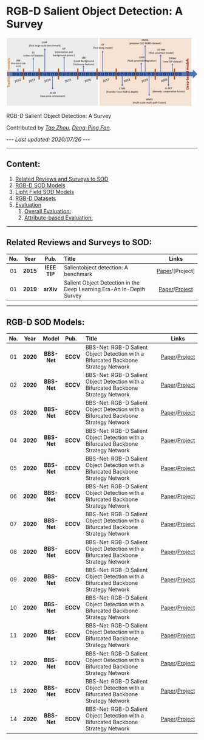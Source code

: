 # RGB-D Salient Object Detection: A Survey

![alt text](./Fig0.jpg)


RGB-D Salient Object Detection: A Survey

Contributed by  [*Tao Zhou*](https://taozh2017.github.io), [*Deng-Ping Fan*](https://dpfan.net/).

--- *Last updated: 2020/07/26* --- 


------


## Content:

1. <a href="#survey"> Related Reviews and Surveys to SOD </a>
2. <a href="#RGBDmodels"> RGB-D SOD Models </a>
3. <a href="#clinical">  Light Field SOD Models </a>
4. <a href="#datasets"> RGB-D Datasets </a>
5. <a href="#evaluation"> Evaluation </a>
    1. <a href="#technical_CT">  Overall Evaluation: </a>
    1. <a href="#technical_CXR">  Attribute-based Evaluation: </a>


------

## Related Reviews and Surveys to SOD:  <a id="survey" class="anchor" href="#survey" aria-hidden="true"><span class="octicon octicon-link"></span></a>  

**No.** | **Year** | **Pub.** | **Title** | **Links** 
:-: | :-: | :-: | :-  | :-: 
01 | **2015** | **IEEE TIP** |  Salientobject detection:  A benchmark | [Paper](https://arxiv.org/pdf/1501.02741.pdf)/[Project]
01 | **2019** | **arXiv** |  Salient Object Detection in the Deep Learning Era-An In-Depth Survey | [Paper](https://arxiv.org/pdf/1904.09146.pdf)/[Project](https://github.com/wenguanwang/SODsurvey) 


------

## RGB-D SOD Models:  <a id="RGBDmodels" class="anchor" href="#RGBDmodels" aria-hidden="true"><span class="octicon octicon-link"></span></a>  

**No.** | **Year** | **Model** |**Pub.** | **Title** | **Links** 
:-: | :-: | :-: | :-  | :-  | :-: 
01 | **2020** | **BBS-Net** | **ECCV** | BBS-Net: RGB-D Salient Object Detection with a Bifurcated Backbone Strategy Network | [Paper](http://dpfan.net/wp-content/uploads/ECCV2020_BBS-NetFDP.pdf)/[Project](https://github.com/zyjwuyan/BBS-Net)  
02 | **2020** | **BBS-Net** | **ECCV** | BBS-Net: RGB-D Salient Object Detection with a Bifurcated Backbone Strategy Network | [Paper](http://dpfan.net/wp-content/uploads/ECCV2020_BBS-NetFDP.pdf)/[Project](https://github.com/zyjwuyan/BBS-Net)  
03 | **2020** | **BBS-Net** | **ECCV** | BBS-Net: RGB-D Salient Object Detection with a Bifurcated Backbone Strategy Network | [Paper](http://dpfan.net/wp-content/uploads/ECCV2020_BBS-NetFDP.pdf)/[Project](https://github.com/zyjwuyan/BBS-Net)  
04 | **2020** | **BBS-Net** | **ECCV** | BBS-Net: RGB-D Salient Object Detection with a Bifurcated Backbone Strategy Network | [Paper](http://dpfan.net/wp-content/uploads/ECCV2020_BBS-NetFDP.pdf)/[Project](https://github.com/zyjwuyan/BBS-Net)  
05 | **2020** | **BBS-Net** | **ECCV** | BBS-Net: RGB-D Salient Object Detection with a Bifurcated Backbone Strategy Network | [Paper](http://dpfan.net/wp-content/uploads/ECCV2020_BBS-NetFDP.pdf)/[Project](https://github.com/zyjwuyan/BBS-Net)  
06 | **2020** | **BBS-Net** | **ECCV** | BBS-Net: RGB-D Salient Object Detection with a Bifurcated Backbone Strategy Network | [Paper](http://dpfan.net/wp-content/uploads/ECCV2020_BBS-NetFDP.pdf)/[Project](https://github.com/zyjwuyan/BBS-Net)  
07 | **2020** | **BBS-Net** | **ECCV** | BBS-Net: RGB-D Salient Object Detection with a Bifurcated Backbone Strategy Network | [Paper](http://dpfan.net/wp-content/uploads/ECCV2020_BBS-NetFDP.pdf)/[Project](https://github.com/zyjwuyan/BBS-Net)  
08 | **2020** | **BBS-Net** | **ECCV** | BBS-Net: RGB-D Salient Object Detection with a Bifurcated Backbone Strategy Network | [Paper](http://dpfan.net/wp-content/uploads/ECCV2020_BBS-NetFDP.pdf)/[Project](https://github.com/zyjwuyan/BBS-Net)  
09 | **2020** | **BBS-Net** | **ECCV** | BBS-Net: RGB-D Salient Object Detection with a Bifurcated Backbone Strategy Network | [Paper](http://dpfan.net/wp-content/uploads/ECCV2020_BBS-NetFDP.pdf)/[Project](https://github.com/zyjwuyan/BBS-Net)  
10 | **2020** | **BBS-Net** | **ECCV** | BBS-Net: RGB-D Salient Object Detection with a Bifurcated Backbone Strategy Network | [Paper](http://dpfan.net/wp-content/uploads/ECCV2020_BBS-NetFDP.pdf)/[Project](https://github.com/zyjwuyan/BBS-Net)  
11 | **2020** | **BBS-Net** | **ECCV** | BBS-Net: RGB-D Salient Object Detection with a Bifurcated Backbone Strategy Network | [Paper](http://dpfan.net/wp-content/uploads/ECCV2020_BBS-NetFDP.pdf)/[Project](https://github.com/zyjwuyan/BBS-Net)  
12 | **2020** | **BBS-Net** | **ECCV** | BBS-Net: RGB-D Salient Object Detection with a Bifurcated Backbone Strategy Network | [Paper](http://dpfan.net/wp-content/uploads/ECCV2020_BBS-NetFDP.pdf)/[Project](https://github.com/zyjwuyan/BBS-Net)  
13 | **2020** | **BBS-Net** | **ECCV** | BBS-Net: RGB-D Salient Object Detection with a Bifurcated Backbone Strategy Network | [Paper](http://dpfan.net/wp-content/uploads/ECCV2020_BBS-NetFDP.pdf)/[Project](https://github.com/zyjwuyan/BBS-Net)  
14 | **2020** | **BBS-Net** | **ECCV** | BBS-Net: RGB-D Salient Object Detection with a Bifurcated Backbone Strategy Network | [Paper](http://dpfan.net/wp-content/uploads/ECCV2020_BBS-NetFDP.pdf)/[Project](https://github.com/zyjwuyan/BBS-Net)  


 